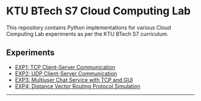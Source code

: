 # KTU BTech S7 Cloud Computing Lab

This repository contains Python implementations for various Cloud Computing Lab experiments as per the KTU BTech S7 curriculum.

## Experiments

- [EXP1: TCP Client-Server Communication](EXP1/README.md)
- [EXP2: UDP Client-Server Communication](EXP2/README.md)
- [EXP3: Multiuser Chat Service with TCP and GUI](EXP3/README.md)
- [EXP4: Distance Vector Routing Protocol Simulation](EXP4/README.md)

---

